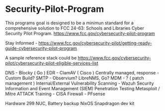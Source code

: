 # Security-Pilot-Program

This programs goal is designed to be a minimun standard for a comprehensive solution to FCC 24-63: Schools and Libraries Cyber Security Pilot Program.
https://www.fcc.gov/cybersecurity-pilot-program

Stay Informed - https://www.fcc.gov/cybersecurity-pilot/getting-ready-guide-cybersecurity-pilot-program


A sample reference stack could be
https://www.fcc.gov/cybersecurity-pilot/cybersecurity-pilot-eligible-services-list

DNS - Blocky ( Go )
EDR - ClamAV ( Cisco )
      Centrally managed, response - Custom Build?
SMTP - Observium? LibreNMS, Go?
MDM - ? ( patch management )
Internal/External Vulnerability Scanning - Wazuh
      Security Information and Event Management (SIEM)
Penetration Testing
      Metasploit / Mitre ATTACK
Training - CISA
Firewall - PFsense

Hardware
      299 NUC, Battery backup
      NixOS
      Snapdragon dev kit
